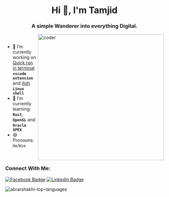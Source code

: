 <h1 align="center">Hi 👋, I'm Tamjid</h1>
<h3 align="center">A simple Wanderer into everything Digital.</h3>

<img align="right" alt="coder" width="400" src="https://th.bing.com/th/id/R.417ebee986aec41629278b1e04cfbfe9?rik=WTtA8f8o5uL7NQ&pid=ImgRaw&r=0"> <br/>

- 🔭 I’m currently working on [Quick run in terminal](https://github.com/AbrarShakhi/quick-run-in-terminal) **`vscode extension`** and [ilish](https://github.com/AbrarShakhi/ilish) **`Linux shell`**
- 🌱 I’m currently learning: **`Rust`**, **`OpenGL`** and **`Oracle APEX`**
  <!-- - 👯 I’m looking to collaborate on  -->
  <!-- - 🤔 I’m looking for help with ... -->
  <!-- - 💬 Ask me about ... -->
  <!-- - 📫 How to reach me: ... -->
- 😄 Pronouns: `He`/`Him`
<!-- - ⚡ Fun fact: ... -->

<br> <h3 align="left">Connect With Me:</h3>

[![Facebook Badge](https://img.shields.io/badge/Facebook-1877F2?style=for-the-badge&logo=facebook&logoColor=white)](https://www.fb.me/realAbrarShakhi)
[![LinkedIn Badge](https://img.shields.io/badge/Linkedin-0077B5?style=for-the-badge&logo=linkedin&logoColor=white)](https://linkedin.com/in/abrarshakhi)

<p><img align="left" src="https://github-readme-stats.vercel.app/api/top-langs?username=abrarshakhi&show_icons=true&locale=en&layout=compact" alt="abrarshakhi-top-languages" /></p><br/>
